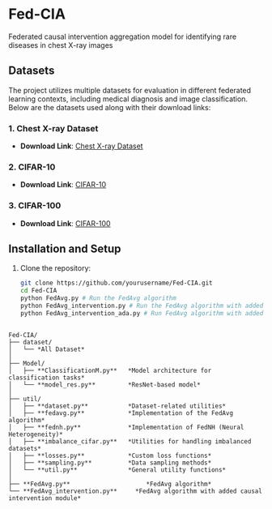 # Fed-CIA
Federated causal intervention aggregation model for identifying rare diseases in chest X-ray images


## Datasets

The project utilizes multiple datasets for evaluation in different federated learning contexts, including medical diagnosis and image classification. 
Below are the datasets used along with their download links:

### 1. Chest X-ray Dataset
- **Download Link**: [Chest X-ray Dataset](https//nihcc.app.box.com/v/ChestXray-NIHCC)

### 2. CIFAR-10

- **Download Link**: [CIFAR-10](https://www.cs.toronto.edu/~kriz/cifar-10-python.tar.gz)

### 3. CIFAR-100
- **Download Link**: [CIFAR-100](https://www.cs.toronto.edu/~kriz/cifar-100-python.tar.gz)



## Installation and Setup

1. Clone the repository:
   ```bash
   git clone https://github.com/yourusername/Fed-CIA.git
   cd Fed-CIA
   python FedAvg.py # Run the FedAvg algorithm
   python FedAvg_intervention.py # Run the FedAvg algorithm with added causal intervention module
   python FedAvg_intervention_ada.py # Run FedAvg algorithm with added adaptive causal intervention module
```

Fed-CIA/  
├── dataset/  
│   └── *All Dataset*  
│  
├── Model/  
│   ├── **ClassificationM.py**   *Model architecture for classification tasks*  
│   └── **model_res.py**         *ResNet-based model*  
│  
├── util/  
│   ├── **dataset.py**           *Dataset-related utilities*  
│   ├── **fedavg.py**            *Implementation of the FedAvg algorithm*  
│   ├── **fednh.py**             *Implementation of FedNH (Neural Heterogeneity)*  
│   ├── **imbalance_cifar.py**   *Utilities for handling imbalanced datasets*  
│   ├── **losses.py**            *Custom loss functions*  
│   ├── **sampling.py**          *Data sampling methods*  
│   └── **util.py**              *General utility functions*  
│  
├── **FedAvg.py**                     *FedAvg algorithm*  
└── **FedAvg_intervention.py**     *FedAvg algorithm with added causal intervention module*  
```

